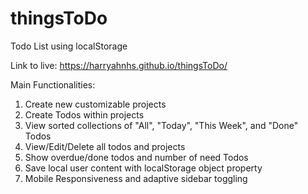 # thingsToDo
Todo List using localStorage

Link to live: https://harryahnhs.github.io/thingsToDo/

Main Functionalities: 
1. Create new customizable projects  
2. Create Todos within projects
4. View sorted collections of "All", "Today", "This Week", and "Done" Todos
5. View/Edit/Delete all todos and projects
6. Show overdue/done todos and number of need Todos
7. Save local user content with localStorage object property
8. Mobile Responsiveness and adaptive sidebar toggling
